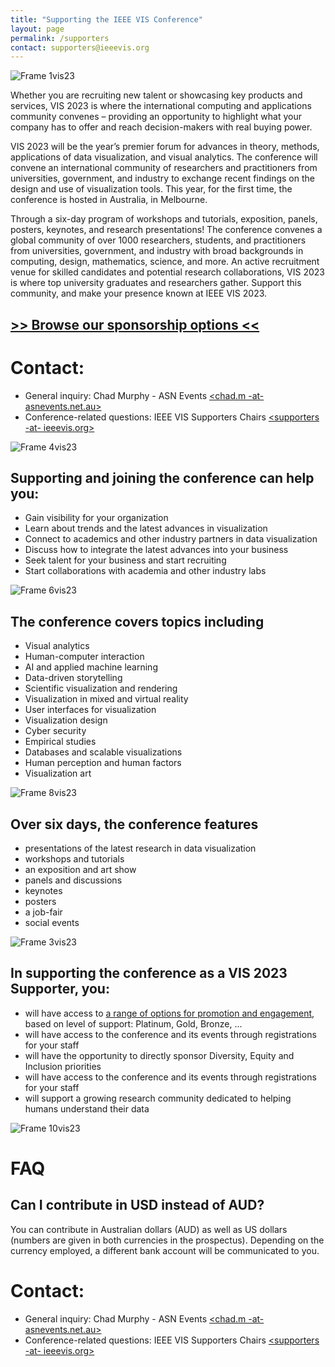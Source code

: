 ```yaml
---
title: "Supporting the IEEE VIS Conference"
layout: page
permalink: /supporters
contact: supporters@ieeevis.org
---
```


![Frame 1vis23](https://user-images.githubusercontent.com/1230497/214549284-fcc9d692-8025-47d6-aaf7-980cf6b3fb45.png)

Whether you are recruiting new talent or showcasing key products and services, VIS 2023 is where the international computing and applications community convenes – providing an opportunity to highlight what your company has to offer and reach decision-makers with real buying power.

VIS 2023 will be the year’s premier forum for advances in theory, methods, applications of data visualization, and visual analytics. The conference will convene an international community of researchers and practitioners from universities, government, and industry to exchange recent findings on the design and use of visualization tools. This year, for the first time, the conference is hosted in Australia, in Melbourne. 

Through a six-day program of workshops and tutorials, exposition, panels, posters, keynotes, and research presentations! The conference convenes a global community of over 1000 researchers, students, and practitioners from universities, government, and industry with broad backgrounds in computing, design, mathematics, science, and more. An active recruitment venue for skilled candidates and potential research collaborations, VIS 2023 is where top university graduates and researchers gather. Support this community, and make your presence known at IEEE VIS 2023.

## [>> Browse our sponsorship options <<](prospectus) 

# Contact: 
- General inquiry: Chad Murphy - ASN Events [<chad.m -at- asnevents.net.au>](mailto:chad.m@asnevents.net.au)
- Conference-related questions: IEEE VIS Supporters Chairs [<supporters -at- ieeevis.org>](mailto:supporters@ieeevis.org)


![Frame 4vis23](https://user-images.githubusercontent.com/1230497/214549327-b763bf31-f701-4619-96ef-f9b6b8a0bef2.png)

## Supporting and joining the conference can help you: 
* Gain visibility for your organization
* Learn about trends and the latest advances in visualization
* Connect to academics and other industry partners in data visualization
* Discuss how to integrate the latest advances into your business
* Seek talent for your business and start recruiting
* Start collaborations with academia and other industry labs

![Frame 6vis23](https://user-images.githubusercontent.com/1230497/214549414-374935c3-a6f8-4a23-89ef-188d3c84e4ae.png)

## The conference covers topics including
* Visual analytics
* Human-computer interaction 
* AI and applied machine learning
* Data-driven storytelling
* Scientific visualization and rendering
* Visualization in mixed and virtual reality
* User interfaces for visualization 
* Visualization design
* Cyber security
* Empirical studies
* Databases and scalable visualizations
* Human perception and human factors
* Visualization art


![Frame 8vis23](https://user-images.githubusercontent.com/1230497/214549515-93bca9e4-5ce0-4b5a-9b9c-f6fe5913efbf.png)

## Over six days, the conference features 
* presentations of the latest research in data visualization 
* workshops and tutorials 
* an exposition and art show 
* panels and discussions 
* keynotes 
* posters 
* a job-fair
* social events

![Frame 3vis23](https://user-images.githubusercontent.com/1230497/214549391-3c244d13-a8a1-46a7-b90a-dc654484a658.png)

## In supporting the conference as a VIS 2023 Supporter, you: 
* will have access to [a range of options for promotion and engagement](prospectus), based on level of support: Platinum, Gold, Bronze, ... 
* will have access to the conference and its events through registrations for your staff 
* will have the opportunity to directly sponsor Diversity, Equity and Inclusion priorities
* will have access to the conference and its events through registrations for your staff
* will support a growing research community dedicated to helping humans understand their data
  

![Frame 10vis23](https://user-images.githubusercontent.com/1230497/214549434-a59b00eb-9cad-4854-bf10-8821f50f947d.png)

# FAQ

## Can I contribute in USD instead of AUD?

You can contribute in Australian dollars (AUD) as well as US dollars (numbers are given in both currencies in the prospectus). Depending on the currency employed, a different bank account will be communicated to you.

  
# Contact: 
- General inquiry: Chad Murphy - ASN Events [<chad.m -at- asnevents.net.au>](mailto:chad.m@asnevents.net.au)
- Conference-related questions: IEEE VIS Supporters Chairs [<supporters -at- ieeevis.org>](mailto:supporters@ieeevis.org)

